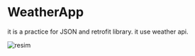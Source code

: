 # WeatherApp
it is a practice for JSON and retrofit library. it use weather api.



![resim](https://user-images.githubusercontent.com/102736170/168429582-29aeec32-239b-4b59-947c-031182ca7d04.png)
